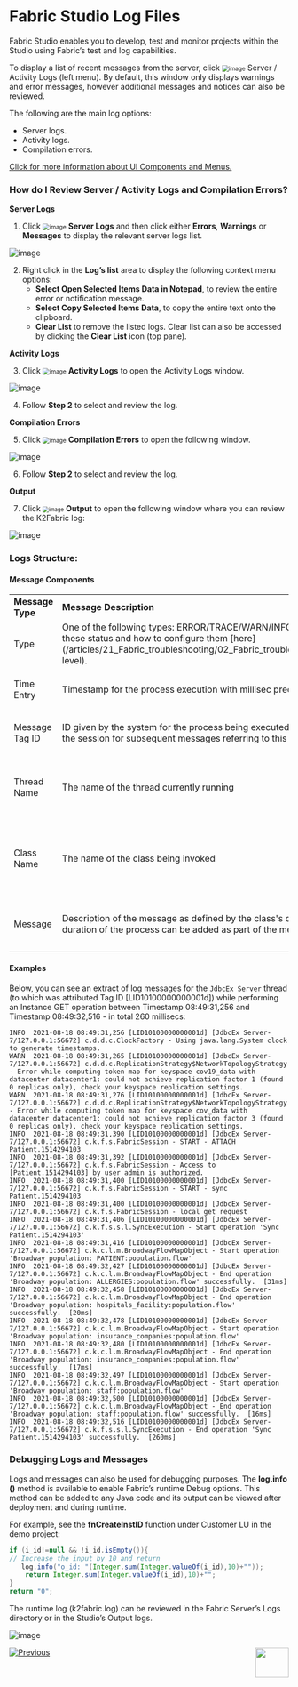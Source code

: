 # Fabric Studio Log Files

Fabric Studio enables you to develop, test and monitor projects within the Studio using Fabric’s test and log capabilities. 

To display a list of recent messages from the server, click
<img src="images/13_02_01%20Server%20icon.png" alt="image" style="zoom:75%;" /> Server / Activity Logs (left menu). By default, this window only displays warnings and error messages, however additional messages and notices can also be reviewed.

The following are the main log options:
* Server logs.
* Activity logs.
* Compilation errors.

[Click for more information about UI Components and Menus.](/articles/04_fabric_studio/01_UI_components_and_menus.md)

### How do I Review Server / Activity Logs and Compilation Errors?
**Server Logs**
1. Click <img src="images/13_02_02%20Server%20Logs%20icon.png" alt="image" style="zoom:75%;" />  **Server Logs** and then click either **Errors**, **Warnings** or **Messages** to display the relevant server logs list.

![image](images/13_02_03%20server%20logs%20list.jpg)

2. Right click in the **Log’s list** area to display the following context menu options:
    * **Select Open Selected Items Data in Notepad**, to review the entire error or notification message.
    * **Select Copy Selected Items Data**, to copy the entire text onto the clipboard.
    * **Clear List** to remove the listed logs. Clear list can also be accessed by clicking the **Clear List** icon (top pane).

**Activity Logs**  

3. Click <img src="images/13_02_04%20Activity%20Logs%20ICON.png" alt="image" style="zoom:75%;" /> **Activity Logs** to open the Activity Logs window.

![image](images/13_02_05%20Activity%20Logs%20window.jpg) 

4. Follow **Step 2** to select and review the log. 

**Compilation Errors**

5. Click <img src="images/13_02_06%20Compilation%20Errors%20ICON.png" alt="image" style="zoom:75%;" />  **Compilation Errors** to open the following window. 

![image](images/13_02_07%20window.jpg)

6. Follow **Step 2** to select and review the log. 

**Output**

7. Click <img src="images/13_02_08%20Output%20ICON.jpg" alt="image" style="zoom:67%;" /> **Output** to open the following window where you can review the K2Fabric log:

![image](images/13_02_09%20K2Fabric%20log.jpg)

### Logs Structure:

#### Message Components

<table>
<tbody>

<tr>
<td width="200"><strong>Message Type</strong></td>
<td width="400">
<strong>Message Description</strong>
</td>
<td width="400">
<strong>Example</strong>
</td>
</tr>
	

<tr>
<td width="200">Type</td>
<td width="400">One of the following types: ERROR/TRACE/WARN/INFO/DEBUG. Read more on these status and how to configure them [here](/articles/21_Fabric_troubleshooting/02_Fabric_troubleshooting_log_files.md#log-level).
</td>
<td width="400">
<p>INFO 2021-08-18 06:22:59,057</p> 
</td>
</tr>

	
<tr>
<td width="200">Time Entry</td>
<td width="400">
<p>Timestamp for the process execution with millisec precision</p>
</td>
<td width="400">
<p>INFO 2021-08-18 06:22:59,057</p> 
</td>
</tr>	

<tr>
<td width="200">Message Tag ID</td>
<td width="400">
<p>ID given by the system for the process being executed. This ID will be used across the session for subsequent messages referring to this thread</p>
</td>
<td width="400">
<p>[LID10100000000001b]</p> 
</td>
</tr>
	
<tr>
<td width="200">Thread Name</td>
<td width="400">
<p>The name of the thread currently running</p>
</td>
<td width="400">
<p>[JdbcEx Server-4/127.0.0.1:61448] - JDBC server with IP/Port to which it connects</p> 
</td>
</tr>	

<tr>
<td width="200">Class Name</td>
<td width="400">
<p>The name of the class being invoked</p>
</td>
<td width="400">
<p>c.k.f.s.FabricSession - including the full path for the class location - i.e. c.k.f stands for com.k2view.fabric.</p> 
</td>
</tr>		

<tr>
<td width="200">Message</td>
<td width="400">
<p>Description of the message as defined by the class's developer. Note that the duration of the process can be added as part of the message content.</p>
</td>
<td width="400">
<p>End operation 'Sync Patient.1514294103' successfully.  [1292ms]</p> 
</td>
</tr>	
	
</tbody>
</table>



#### Examples

Below, you can see an extract of log messages for the ```JdbcEx Server``` thread (to which was attributed Tag ID [LID10100000000001d]) while performing an Instance GET operation between Timestamp 08:49:31,256 and Timestamp 08:49:32,516 - in total 260 millisecs:

```
INFO  2021-08-18 08:49:31,256 [LID10100000000001d] [JdbcEx Server-7/127.0.0.1:56672] c.d.d.c.ClockFactory - Using java.lang.System clock to generate timestamps.
WARN  2021-08-18 08:49:31,265 [LID10100000000001d] [JdbcEx Server-7/127.0.0.1:56672] c.d.d.c.ReplicationStrategy$NetworkTopologyStrategy - Error while computing token map for keyspace cov19_data with datacenter datacenter1: could not achieve replication factor 1 (found 0 replicas only), check your keyspace replication settings.
WARN  2021-08-18 08:49:31,276 [LID10100000000001d] [JdbcEx Server-7/127.0.0.1:56672] c.d.d.c.ReplicationStrategy$NetworkTopologyStrategy - Error while computing token map for keyspace cov_data with datacenter datacenter1: could not achieve replication factor 3 (found 0 replicas only), check your keyspace replication settings.
INFO  2021-08-18 08:49:31,390 [LID10100000000001d] [JdbcEx Server-7/127.0.0.1:56672] c.k.f.s.FabricSession - START - ATTACH Patient.1514294103
INFO  2021-08-18 08:49:31,392 [LID10100000000001d] [JdbcEx Server-7/127.0.0.1:56672] c.k.f.s.FabricSession - Access to [Patient.1514294103] by user admin is authorized.
INFO  2021-08-18 08:49:31,400 [LID10100000000001d] [JdbcEx Server-7/127.0.0.1:56672] c.k.f.s.FabricSession - START - sync Patient.1514294103
INFO  2021-08-18 08:49:31,400 [LID10100000000001d] [JdbcEx Server-7/127.0.0.1:56672] c.k.f.s.FabricSession - local get request
INFO  2021-08-18 08:49:31,406 [LID10100000000001d] [JdbcEx Server-7/127.0.0.1:56672] c.k.f.s.s.l.SyncExecution - Start operation 'Sync Patient.1514294103'
INFO  2021-08-18 08:49:31,416 [LID10100000000001d] [JdbcEx Server-7/127.0.0.1:56672] c.k.c.l.m.BroadwayFlowMapObject - Start operation 'Broadway population: PATIENT:population.flow'
INFO  2021-08-18 08:49:32,427 [LID10100000000001d] [JdbcEx Server-7/127.0.0.1:56672] c.k.c.l.m.BroadwayFlowMapObject - End operation 'Broadway population: ALLERGIES:population.flow' successfully.  [31ms]
INFO  2021-08-18 08:49:32,458 [LID10100000000001d] [JdbcEx Server-7/127.0.0.1:56672] c.k.c.l.m.BroadwayFlowMapObject - End operation 'Broadway population: hospitals_facility:population.flow' successfully.  [20ms]
INFO  2021-08-18 08:49:32,478 [LID10100000000001d] [JdbcEx Server-7/127.0.0.1:56672] c.k.c.l.m.BroadwayFlowMapObject - Start operation 'Broadway population: insurance_companies:population.flow'
INFO  2021-08-18 08:49:32,480 [LID10100000000001d] [JdbcEx Server-7/127.0.0.1:56672] c.k.c.l.m.BroadwayFlowMapObject - End operation 'Broadway population: insurance_companies:population.flow' successfully.  [17ms]
INFO  2021-08-18 08:49:32,497 [LID10100000000001d] [JdbcEx Server-7/127.0.0.1:56672] c.k.c.l.m.BroadwayFlowMapObject - Start operation 'Broadway population: staff:population.flow'
INFO  2021-08-18 08:49:32,500 [LID10100000000001d] [JdbcEx Server-7/127.0.0.1:56672] c.k.c.l.m.BroadwayFlowMapObject - End operation 'Broadway population: staff:population.flow' successfully.  [16ms]
INFO  2021-08-18 08:49:32,516 [LID10100000000001d] [JdbcEx Server-7/127.0.0.1:56672] c.k.f.s.s.l.SyncExecution - End operation 'Sync Patient.1514294103' successfully.  [260ms]
```


### Debugging Logs and Messages

Logs and messages can also be used for debugging purposes. The **log.info ()** method is available to enable Fabric’s runtime Debug options. This method can be added to any Java code and its output can be viewed after deployment and during runtime. 

For example, see the **fnCreateInstID** function under Customer LU in the demo project:

~~~java
if (i_id!=null && !i_id.isEmpty()){
// Increase the input by 10 and return
   log.info("o_id: "(Integer.sum(Integer.valueOf(i_id),10)+""));
	return Integer.sum(Integer.valueOf(i_id),10)+"";
}
return "0";
~~~



The runtime log (k2fabric.log) can be reviewed in the Fabric Server’s Logs directory or in the Studio’s Output logs.

![image](images/13_02_10%20Debug.jpg)



[![Previous](/articles/images/Previous.png)](01_data_viewer.md)[<img align="right" width="60" height="54" src="/articles/images/Next.png">](03_debug_table_population.md)
